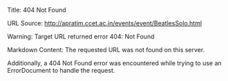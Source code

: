 Title: 404 Not Found

URL Source: http://apratim.ccet.ac.in/events/event/BeatlesSolo.html

Warning: Target URL returned error 404: Not Found

Markdown Content:
The requested URL was not found on this server.

Additionally, a 404 Not Found error was encountered while trying to use an ErrorDocument to handle the request.
